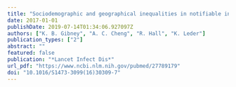 ```yaml
---
title: "Sociodemographic and geographical inequalities in notifiable infectious diseases in Australia: a retrospective analysis of 21 years of national disease surveillance data"
date: 2017-01-01
publishDate: 2019-07-14T01:34:06.927097Z
authors: ["K. B. Gibney", "A. C. Cheng", "R. Hall", "K. Leder"]
publication_types: ["2"]
abstract: ""
featured: false
publication: "*Lancet Infect Dis*"
url_pdf: "https://www.ncbi.nlm.nih.gov/pubmed/27789179"
doi: "10.1016/S1473-3099(16)30309-7"
---
```


